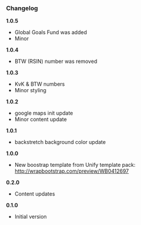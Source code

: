 ### Changelog

**1.0.5**

* Global Goals Fund was added
* Minor

**1.0.4**

* BTW (RSIN) number was removed

**1.0.3**

* KvK & BTW numbers
* Minor styling

**1.0.2**

* google maps init update
* Minor content update

**1.0.1**

* backstretch background color update

**1.0.0**

* New boostrap template from Unify template pack:
http://wrapbootstrap.com/preview/WB0412697

**0.2.0**

* Content updates

**0.1.0**

* Initial version
